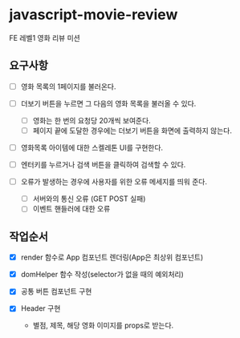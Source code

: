 # javascript-movie-review

FE 레벨1 영화 리뷰 미션

## 요구사항

- [ ] 영화 목록의 1페이지를 불러온다.

- [ ] 더보기 버튼을 누르면 그 다음의 영화 목록을 불러올 수 있다.

  - [ ] 영화는 한 번의 요청당 20개씩 보여준다.
  - [ ] 페이지 끝에 도달한 경우에는 더보기 버튼을 화면에 출력하지 않는다.

- [ ] 영화목록 아이템에 대한 스켈레톤 UI를 구현한다.

- [ ] 엔터키를 누르거나 검색 버튼을 클릭하여 검색할 수 있다.

- [ ] 오류가 발생하는 경우에 사용자를 위한 오류 메세지를 띄워 준다.
  - [ ] 서버와의 통신 오류 (GET POST 실패)
  - [ ] 이벤트 핸들러에 대한 오류

## 작업순서

- [x] render 함수로 App 컴포넌트 렌더링(App은 최상위 컴포넌트)
- [x] domHelper 함수 작성(selector가 없을 때의 예외처리)
- [x] 공통 버튼 컴포넌트 구현

- [x] Header 구현
  - 별점, 제목, 해당 영화 이미지를 props로 받는다.
